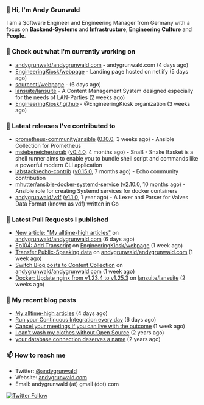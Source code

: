 ### 👋 Hi, I'm Andy Grunwald

I am a Software Engineer and Engineering Manager from Germany with a focus on **Backend-Systems** and **Infrastructure**, **Engineering Culture** and **People**.

### 👷 Check out what I'm currently working on


- [andygrunwald/andygrunwald.com](https://github.com/andygrunwald/andygrunwald.com) - andygrunwald.com (4 days ago)
- [EngineeringKiosk/webpage](https://github.com/EngineeringKiosk/webpage) - Landing page hosted on netlify (5 days ago)
- [sourcectl/webpage](https://github.com/sourcectl/webpage) -  (6 days ago)
- [lansuite/lansuite](https://github.com/lansuite/lansuite) - A Content Management System designed especially for the needs of LAN-Parties (2 weeks ago)
- [EngineeringKiosk/.github](https://github.com/EngineeringKiosk/.github) - @EngineeringKiosk organization (3 weeks ago)

### 🔭 Latest releases I've contributed to


- [prometheus-community/ansible](https://github.com/prometheus-community/ansible) ([0.10.0](https://github.com/prometheus-community/ansible/releases/tag/0.10.0), 3 weeks ago) - Ansible Collection for Prometheus
- [msiebeneicher/snab](https://github.com/msiebeneicher/snab) ([v0.4.0](https://github.com/msiebeneicher/snab/releases/tag/v0.4.0), 4 months ago) - SnaB - Snake Basket is a shell runner aims to enable you to bundle shell script and commands like a powerful modern CLI application
- [labstack/echo-contrib](https://github.com/labstack/echo-contrib) ([v0.15.0](https://github.com/labstack/echo-contrib/releases/tag/v0.15.0), 7 months ago) - Echo community contribution
- [mhutter/ansible-docker-systemd-service](https://github.com/mhutter/ansible-docker-systemd-service) ([v2.10.0](https://github.com/mhutter/ansible-docker-systemd-service/releases/tag/v2.10.0), 10 months ago) - Ansible role for creating Systemd services for docker containers
- [andygrunwald/vdf](https://github.com/andygrunwald/vdf) ([v1.1.0](https://github.com/andygrunwald/vdf/releases/tag/v1.1.0), 1 year ago) - A Lexer and Parser for Valves Data Format (known as vdf) written in Go

### 🔨 Latest Pull Requests I published


- [New article: &#34;My alltime-high articles&#34;](https://github.com/andygrunwald/andygrunwald.com/pull/217) on [andygrunwald/andygrunwald.com](https://github.com/andygrunwald/andygrunwald.com) (6 days ago)
- [Ep104: Add Transcript](https://github.com/EngineeringKiosk/webpage/pull/701) on [EngineeringKiosk/webpage](https://github.com/EngineeringKiosk/webpage) (1 week ago)
- [Transfer Public-Speaking data](https://github.com/andygrunwald/andygrunwald.com/pull/211) on [andygrunwald/andygrunwald.com](https://github.com/andygrunwald/andygrunwald.com) (1 week ago)
- [Switch Blog posts to Content Collection](https://github.com/andygrunwald/andygrunwald.com/pull/210) on [andygrunwald/andygrunwald.com](https://github.com/andygrunwald/andygrunwald.com) (1 week ago)
- [Docker: Update nginx from v1.23.4 to v1.25.3](https://github.com/lansuite/lansuite/pull/839) on [lansuite/lansuite](https://github.com/lansuite/lansuite) (2 weeks ago)

### 📝 My recent blog posts


- [My alltime-high articles](https://andygrunwald.com/blog/my-all-time-high-articles/) (4 days ago)
- [Run your Continuous Integration every day](https://andygrunwald.com/blog/run-your-continuous-integration-every-day/) (6 days ago)
- [Cancel your meetings if you can live with the outcome](https://andygrunwald.com/blog/cancel-your-meetings-if-you-can-live-with-the-outcome/) (1 week ago)
- [I can&#39;t wash my clothes without Open Source](https://andygrunwald.com/blog/i-cant-wash-my-clothes-without-open-source/) (2 years ago)
- [your database connection deserves a name](https://andygrunwald.com/blog/your-database-connection-deserves-a-name/) (2 years ago)

### 📫 How to reach me

- Twitter: [@andygrunwald](https://twitter.com/andygrunwald)
- Website: [andygrunwald.com](https://andygrunwald.com)
- Email: andygrunwald (at) gmail (dot) com

[![Twitter Follow](https://img.shields.io/twitter/follow/andygrunwald?label=Follow&style=social)](https://twitter.com/andygrunwald)
